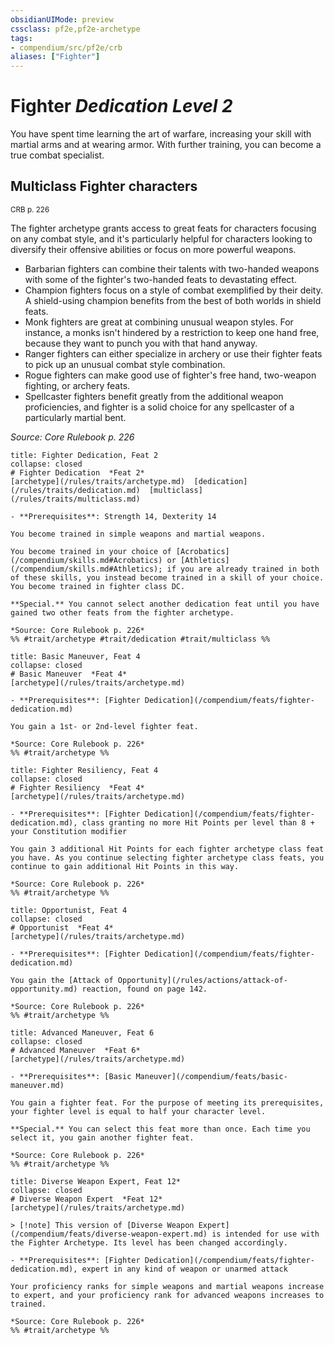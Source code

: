 ```yaml
---
obsidianUIMode: preview
cssclass: pf2e,pf2e-archetype
tags:
- compendium/src/pf2e/crb
aliases: ["Fighter"]
---
```

# Fighter *Dedication Level 2*  

You have spent time learning the art of warfare, increasing your skill with martial arms and at wearing armor. With further training, you can become a true combat specialist.

## Multiclass Fighter characters
<sup>CRB p. 226</sup>

The fighter archetype grants access to great feats for characters focusing on any combat style, and it's particularly helpful for characters looking to diversify their offensive abilities or focus on more powerful weapons.

- Barbarian fighters can combine their talents with two-handed weapons with some of the fighter's two-handed feats to devastating effect.
- Champion fighters focus on a style of combat exemplified by their deity. A shield-using champion benefits from the best of both worlds in shield feats.
- Monk fighters are great at combining unusual weapon styles. For instance, a monks isn't hindered by a restriction to keep one hand free, because they want to punch you with that hand anyway.
- Ranger fighters can either specialize in archery or use their fighter feats to pick up an unusual combat style combination.
- Rogue fighters can make good use of fighter's free hand, two-weapon fighting, or archery feats.
- Spellcaster fighters benefit greatly from the additional weapon proficiencies, and fighter is a solid choice for any spellcaster of a particularly martial bent.

*Source: Core Rulebook p. 226*

```ad-embed-feat
title: Fighter Dedication, Feat 2
collapse: closed
# Fighter Dedication  *Feat 2*  
[archetype](/rules/traits/archetype.md)  [dedication](/rules/traits/dedication.md)  [multiclass](/rules/traits/multiclass.md)  

- **Prerequisites**: Strength 14, Dexterity 14

You become trained in simple weapons and martial weapons.

You become trained in your choice of [Acrobatics](/compendium/skills.md#Acrobatics) or [Athletics](/compendium/skills.md#Athletics); if you are already trained in both of these skills, you instead become trained in a skill of your choice. You become trained in fighter class DC.

**Special.** You cannot select another dedication feat until you have gained two other feats from the fighter archetype.

*Source: Core Rulebook p. 226*  
%% #trait/archetype #trait/dedication #trait/multiclass %%
```  

```ad-embed-feat
title: Basic Maneuver, Feat 4
collapse: closed
# Basic Maneuver  *Feat 4*  
[archetype](/rules/traits/archetype.md)  

- **Prerequisites**: [Fighter Dedication](/compendium/feats/fighter-dedication.md)

You gain a 1st- or 2nd-level fighter feat.

*Source: Core Rulebook p. 226*  
%% #trait/archetype %%
```  

```ad-embed-feat
title: Fighter Resiliency, Feat 4
collapse: closed
# Fighter Resiliency  *Feat 4*  
[archetype](/rules/traits/archetype.md)  

- **Prerequisites**: [Fighter Dedication](/compendium/feats/fighter-dedication.md), class granting no more Hit Points per level than 8 + your Constitution modifier

You gain 3 additional Hit Points for each fighter archetype class feat you have. As you continue selecting fighter archetype class feats, you continue to gain additional Hit Points in this way.

*Source: Core Rulebook p. 226*  
%% #trait/archetype %%
```  

```ad-embed-feat
title: Opportunist, Feat 4
collapse: closed
# Opportunist  *Feat 4*  
[archetype](/rules/traits/archetype.md)  

- **Prerequisites**: [Fighter Dedication](/compendium/feats/fighter-dedication.md)

You gain the [Attack of Opportunity](/rules/actions/attack-of-opportunity.md) reaction, found on page 142.

*Source: Core Rulebook p. 226*  
%% #trait/archetype %%
```  

```ad-embed-feat
title: Advanced Maneuver, Feat 6
collapse: closed
# Advanced Maneuver  *Feat 6*  
[archetype](/rules/traits/archetype.md)  

- **Prerequisites**: [Basic Maneuver](/compendium/feats/basic-maneuver.md)

You gain a fighter feat. For the purpose of meeting its prerequisites, your fighter level is equal to half your character level.

**Special.** You can select this feat more than once. Each time you select it, you gain another fighter feat.

*Source: Core Rulebook p. 226*  
%% #trait/archetype %%
```  

```ad-embed-feat
title: Diverse Weapon Expert, Feat 12*
collapse: closed
# Diverse Weapon Expert  *Feat 12*  
[archetype](/rules/traits/archetype.md)  

> [!note] This version of [Diverse Weapon Expert](/compendium/feats/diverse-weapon-expert.md) is intended for use with the Fighter Archetype. Its level has been changed accordingly.

- **Prerequisites**: [Fighter Dedication](/compendium/feats/fighter-dedication.md), expert in any kind of weapon or unarmed attack

Your proficiency ranks for simple weapons and martial weapons increase to expert, and your proficiency rank for advanced weapons increases to trained.

*Source: Core Rulebook p. 226*  
%% #trait/archetype %%
```